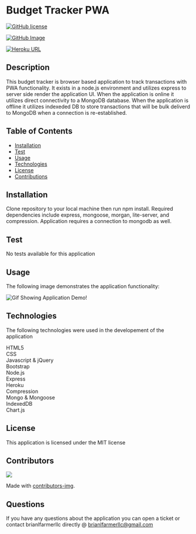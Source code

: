 
  # Budget Tracker PWA

  [![GitHub license](https://img.shields.io/badge/license-MIT-blue.svg)](https://github.com/brianlfarmerllc/Budget_PWA)

  [![GitHub Image](https://contributors-img.web.app/image?repo=brianlfarmerllc/Good_README_Generator)](https://github.com/brianlfarmerllc/Budget_PWA)

  [![Heroku URL](https://img.shields.io/badge/Heroku-URL-purple.svg)](https://budget-pwa-brianlfarmerllc.herokuapp.com/)
  
  ## Description

  This budget tracker is browser based application to track transactions with PWA functionality. It exists in a node.js environment and utilizes express to server side render the application UI. When the application is online it utilizes direct connectivity to a MongoDB database. When the application is offline it utilizes indexeded DB to store transactions that will be bulk deliverd to MongoDB when a connection is re-established.

  ## Table of Contents
  
  * [Installation](#Installation)
  * [Test](#Test)
  * [Usage](#Usage)
  * [Technologies](#Technologies)
  * [License](#License)
  * [Contributions](#Contributions)
  
  ## Installation

  Clone repository to your local machine then run npm install. Required dependencies include express, mongoose, morgan, lite-server, and compression. Application requires a connection to mongodb as well.

  ## Test

  No tests available for this application

  ## Usage

  The following image demonstrates the application functionality:

  ![Gif Showing Application Demo!](public/assets/budget_tracker.gif)

  ## Technologies

  The following technologies were used in the developement of the application

  HTML5<br>
  CSS<br>
  Javascript & jQuery<br>
  Bootstrap<br>
  Node.js<br>
  Express<br>
  Heroku<br>
  Compression<br>
  Mongo & Mongoose<br>
  IndexedDB<br>
  Chart.js

  ## License

  This application is licensed under the MIT license

  ## Contributors

  <a href="https://github.com/brianlfarmerllc/Fitness_Tracker/graphs/contributors">
  <img src="https://contributors-img.web.app/image?repo=brianlfarmerllc/Fitness_Tracker" />
</a>

 Made with [contributors-img](https://contributors-img.web.app).

  ## Questions

  If you have any questions about the application you can open a ticket or contact brianlfarmerllc directly @ brianlfarmerllc@gmail.com
  